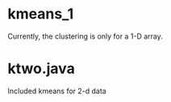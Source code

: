 # kmeans_1
Currently, the clustering is only for a 1-D array.

# ktwo.java
Included kmeans for 2-d data 
